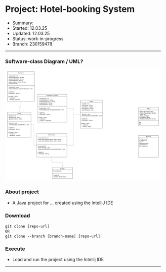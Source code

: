 # Project: 	Hotel-booking System
- Summary: 
- Started: 	12.03.25
- Updated: 	12.03.25
- Status: 	work-in-progress
- Branch:	230159478
---

### Software-class Diagram / UML? 
![alt text](./hotel_booking_system_S-C_Diagram.png)


### About project
- A Java project for ... created using the IntelliJ IDE 


### Download
```
git clone [repo-url]
OR
git clone --branch [branch-name] [repo-url]
```


### Execute
- Load and run the project using the Intellij IDE
---
